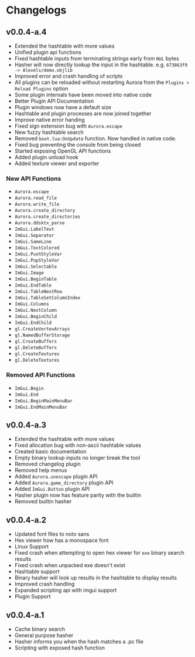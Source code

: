
# Changelogs
## v0.0.4-a.4
* Extended the hashtable with more values
* Unified plugin api functions
* Fixed hashtable inputs from terminating strings early from `NUL` bytes
* Hasher will now directly lookup the input in the hashtable. e.g. `673863f9 -> Alevels/demo.objlib`
* Improved error and crash handling of scripts
* All plugins can be reloaded without restarting Aurora from the `Plugins > Reload Plugins` option
* Some plugin internals have been moved into native code
* Better Plugin API Documentation
* Plugin windows now have a default size
* Hashtable and plugin processes are now joined together
* Improve native error handing
* Fixed sign extension bug with `Aurora.escape`
* New fuzzy hashtable search
* Removed `boot.lua:OnUpdate` function. Now handled in native code.
* Fixed bug preventing the console from being closed
* Started exposing OpenGL API functions
* Added plugin unload hook
* Added texture viewer and exporter

### New API Functions
* `Aurora.escape`
* `Aurora.read_file`
* `Aurora.write_file`
* `Aurora.create_directory`
* `Aurora.create_directories`
* `Aurora.ddsktx_parse`
* `ImGui.LabelText`
* `ImGui.Separator`
* `ImGui.SameLine`
* `ImGui.TextColored`
* `ImGui.PushStyleVar`
* `ImGui.PopStyleVar`
* `ImGui.Selectable`
* `ImGui.Image`
* `ImGui.BeginTable`
* `ImGui.EndTable`
* `ImGui.TableNextRow`
* `ImGui.TableSetColumnIndex`
* `ImGui.Columns`
* `ImGui.NextColumn`
* `ImGui.BeginChild`
* `ImGui.EndChild`
* `gl.CreateVertexArrays`
* `gl.NamedBufferStorage`
* `gl.CreateBuffers`
* `gl.DeleteBuffers`
* `gl.CreateTextures`
* `gl.DeleteTextures`

### Removed API Functions
* `ImGui.Begin`
* `ImGui.End`
* `ImGui.BeginMainMenuBar`
* `ImGui.EndMainMenuBar`

## v0.0.4-a.3
* Extended the hashtable with more values
* Fixed allocation bug with non-ascii hashtable values
* Created basic documentation
* Empty binary lookup inputs no longer break the tool
* Removed changelog plugin
* Removed help menus
* Added `Aurora.unescape` plugin API
* Added `Aurora.game_directory` plugin API
* Added `ImGui.Button` plugin API
* Hasher plugin now has feature parity with the builtin
* Removed builtin hasher

## v0.0.4-a.2
* Updated font files to noto sans
* Hex viewer how has a monospace font
* Linux Support
* Fixed crash when attempting to open hex viewer for `exe` binary search results
* Fixed crash when unpacked exe doesn't exist
* Hashtable support
* Binary hasher will look up results in the hashtable to display results
* Improved crash handling
* Expanded scripting api with imgui support
* Plugin Support

## v0.0.4-a.1
* Cache binary search
* General purpose hasher
* Hasher informs you when the hash matches a .pc file
* Scripting with exposed hash function